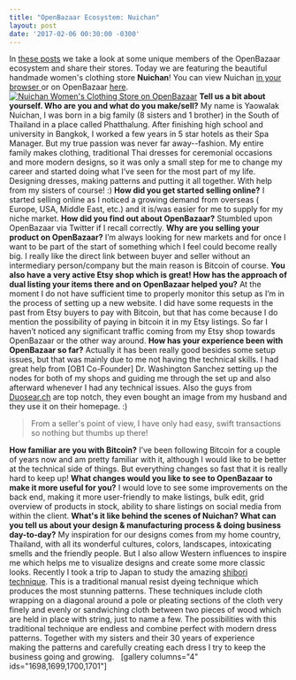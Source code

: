 ```yaml
---
title: "OpenBazaar Ecosystem: Nuichan" 
layout: post
date: '2017-02-06 00:30:00 -0300'
---
```

        
In [these posts](Nuichan-Store.png) we take a look at some unique members of the OpenBazaar ecosystem and share their stores. Today we are featuring the beautiful handmade women's clothing store **Nuichan**! You can view Nuichan [in your browser ](Nuichan-Store.png)or on OpenBazaar [here](ob://f154c6b342d87c1b107ddd1b66c070569d5e8225).   [![Nuichan Women's Clothing Store on OpenBazaar](Nuichan-Store.png)](Nuichan-Store.png) **Tell us a bit about yourself. Who are you and what do you make/sell?** My name is Yaowalak Nuichan, I was born in a big family (8 sisters and 1 brother) in the South of Thailand in a place called Phatthalung. After finishing high school and university in Bangkok, I worked a few years in 5 star hotels as their Spa Manager. But my true passion was never far away--fashion. My entire family makes clothing, traditional Thai dresses for ceremonial occasions and more modern designs, so it was only a small step for me to change my career and started doing what I’ve seen for the most part of my life. Designing dresses, making patterns and putting it all together. With help from my sisters of course! :) **How did you get started selling online?** I started selling online as I noticed a growing demand from overseas ( Europe, USA, Middle East, etc.) and it is/was easier for me to supply for my niche market. **How did you find out about OpenBazaar?** Stumbled upon OpenBazaar via Twitter if I recall correctly. **Why are you selling your product on OpenBazaar?** I’m always looking for new markets and for once I want to be part of the start of something which I feel could become really big. I really like the direct link between buyer and seller without an intermediary person/company but the main reason is Bitcoin of course. **You also have a very active Etsy shop which is great! How has the approach of dual listing your items there and on OpenBazaar helped you?** At the moment I do not have sufficient time to properly monitor this setup as I’m in the process of setting up a new website. I did have some requests in the past from Etsy buyers to pay with Bitcoin, but that has come because I do mention the possibility of paying in bitcoin it in my Etsy listings. So far I haven’t noticed any significant traffic coming from my Etsy shop towards OpenBazaar or the other way around. **How has your experience been with OpenBazaar so far?** Actually it has been really good besides some setup issues, but that was mainly due to me not having the technical skills. I had great help from \[OB1 Co-Founder\] Dr. Washington Sanchez setting up the nodes for both of my shops and guiding me through the set up and also afterward whenever I had any technical issues. Also the guys from [Duosear.ch](http://Duosear.ch) are top notch, they even bought an image from my husband and they use it on their homepage. :)

> From a seller's point of view, I have only had easy, swift transactions so nothing but thumbs up there!

**How familiar are you with Bitcoin?** I’ve been following Bitcoin for a couple of years now and am pretty familiar with it, although I would like to be better at the technical side of things. But everything changes so fast that it is really hard to keep up! **What changes would you like to see to OpenBazaar to make it more useful for you?** I would love to see some improvements on the back end, making it more user-friendly to make listings, bulk edit, grid overview of products in stock, ability to share listings on social media from within the client. **What's it like behind the scenes of Nuichan? What can you tell us about your design & manufacturing process & doing business day-to-day?** My inspiration for our designs comes from my home country, Thailand, with all its wonderful cultures, colors, landscapes, intoxicating smells and the friendly people. But I also allow Western influences to inspire me which helps me to visualize designs and create some more classic looks. Recently I took a trip to Japan to study the amazing [shibori technique](https://en.wikipedia.org/wiki/Shibori). This is a traditional manual resist dyeing technique which produces the most stunning patterns. These techniques include cloth wrapping on a diagonal around a pole or pleating sections of the cloth very finely and evenly or sandwiching cloth between two pieces of wood which are held in place with string, just to name a few. The possibilities with this traditional technique are endless and combine perfect with modern dress patterns. Together with my sisters and their 30 years of experience making the patterns and carefully creating each dress I try to keep the business going and growing.   \[gallery columns="4" ids="1698,1699,1700,1701"\]